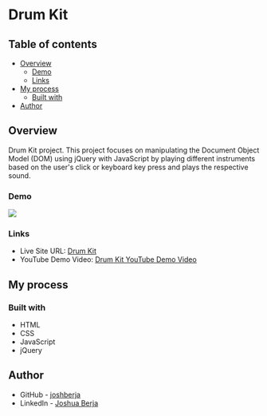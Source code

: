 # Drum Kit

## Table of contents

- [Overview](#overview)
  - [Demo](#demo)
  - [Links](#links)
- [My process](#my-process)
  - [Built with](#built-with)
- [Author](#author)

## Overview

Drum Kit project. This project focuses on manipulating the Document Object Model (DOM) using jQuery with JavaScript by playing different instruments based on the user's click or keyboard key press and plays the respective sound.

### Demo

![](./demo/drum-kit-preview-3360x2050.gif)

### Links

- Live Site URL: [Drum Kit](https://joshberja.github.io/drum-kit/)
- YouTube Demo Video: [Drum Kit YouTube Demo Video](https://youtu.be/P5PjOeWDhFE)

## My process

### Built with

- HTML
- CSS
- JavaScript
- jQuery

## Author

- GitHub - [joshberja](https://github.com/joshberja)
- LinkedIn - [Joshua Berja](https://www.linkedin.com/in/joshuaberja/)